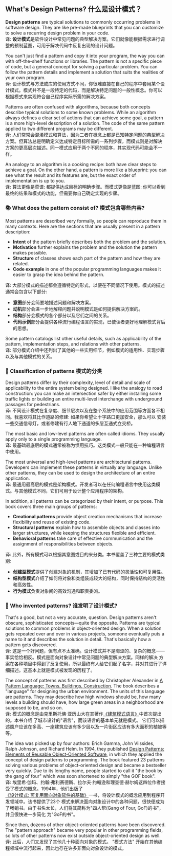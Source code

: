 ## What's Design Patterns? 什么是设计模式？
**Design patterns** are typical solutions to commonly occurring problems in software design. They are like pre-made 
blueprints that you can customize to solve a recurring design problem in your code.   
译: **设计模式**是软件设计中常见问题的典型解决方案。它们就像能根据需求进行调整的预制蓝图，可用于解决代码中反复出现的设计问题。

You can't just find a pattern and copy it into your program, the way you can with off-the-shelf functions or libraries. 
The pattern is not a specific piece of code, but a general concept for solving a particular problem. You can follow the 
pattern details and implement a solution that suits the realities of your own program.   
译: 设计模式与方法或库的使用方式不同，你很难直接在自己的程序中套用某个设计模式。模式并不是一段特定的代码，而是解决特定问题的一般性概念。你可以
根据模式来实现符合自己程序实际所需的解决方案。

Patterns are often confused with algorithms, because both concepts describe typical solutions to some known problems. 
While an algorithm always defines a clear set of actions that can achieve some goal, a pattern is a more high-level 
description of a solution. The code of the same pattern applied to two different programs may be different.   
译: 人们常常会混淆模式和算法，因为二者在概念上都是已知特定问题的典型解决方案。但算法总是明确定义达成特定目标所需的一系列步骤，而模式则是对解决
方案的更高层次描述。同一模式应用于两个不同的程序，其实现代码可能会不一样。

An analogy to an algorithm is a cooking recipe: both have clear steps to achieve a goal. On the other hand, a pattern 
is more like a blueprint: you can see what the result and its features are, but the exact order of implementation is up 
to you.   
译: 算法更像是菜谱: 都提供达成目标的明确步骤。而模式更像是蓝图: 你可以看到最终的结果和模式的功能，但需要你自己确定实现的步骤。

### :books: What does the pattern consist of? 模式包含哪些内容?
Most patterns are described very formally, so people can reproduce them in many contexts. Here are the sections that are 
usually present in a pattern description:
- **Intent** of the pattern briefly describes both the problem and the solution.
- **Motivation** further explains the problem and the solution the pattern makes possible.
- **Structure** of classes shows each part of the pattern and how they are related.
- **Code example** in one of the popular programming languages makes it easier to grasp the idea behind the pattern.

译: 大部分模式的描述都会遵循特定的形式，以便在不同情况下使用。模式的描述通常会包含以下部分:   
- **意图**部分会简要地描述问题和解决方案。
- **动机**部分会进一步地解释问题并说明模式是如何提供解决方案的。
- **结构**部分会模式的各个部分以及它们之间的关系。
- **代码示例**部分会提供各种流行编程语言的实现，已使读者更好地理解模式背后的思想。

Some pattern catalogs list other useful details, such as applicability of the pattern, implementation steps, and 
relations with other patterns.   
译: 部分模式介绍中还列出了其他的一些实用细节，例如模式的适用性、实现步骤以及与其他模式的关系。

### :abcd: Classification of patterns 模式的分类
Design patterns differ by their complexity, level of detail and scale of applicability to the entire system being 
designed. I like the analogy to road construction: you can make an intersection safer by either installing some traffic 
lights or building an entire multi-level interchange with underground passages for pedestrians.   
译: 不同设计模式在复杂度、细节层次以及在整个系统中的应用范围等方面各不相同。我喜欢将其比作道路的修建: 如果你希望让十字路口更加安全，那么可以
安装一些交通信号灯，或者修建有行人地下通道的多层互通式立交桥。

The most basic and low-level patterns are often called idioms. They usually apply only to a single programming language.   
译: 最基础最底层的模式通常被称为惯用技巧。这类模式一般只能在一种编程语言中使用。

The most universal and high-level patterns are architectural patterns. Developers can implement these patterns in 
virtually any language. Unlike other patterns, they can be used to design the architecture of an entire application.   
译: 最通用最高层的模式是架构模式。开发者可以在任何编程语言中使用这类模式。与其他模式不同，它们可用于设计整个应用程序的架构。

In addition, all patterns can be categorized by their intent, or purpose. This book covers three main groups of patterns:
- **Creational patterns** provide object creation mechanisms that increase flexibility and reuse of existing code.
- **Structural patterns** explain how to assemble objects and classes into larger structures, while keeping the structures 
flexible and efficient.
- **Behavioral patterns** take care of effective communication and the assignment of responsibilities between objects.   

译: 此外，所有模式可以根据其意图或目的来分类。本书覆盖了三种主要的模式类别:
- **创建型模式**提供了创建对象的机制，其增加了已有代码的灵活性和可复用性。
- **结构型模式**介绍了如何将对象和类组装成较大的结构，同时保持结构的灵活性和高效性。
- **行为模式**负责对象间的高效沟通和职责委派。

### :green_book: Who invented patterns? 谁发明了设计模式?
That's a good, but not a very accurate, question. Design patterns aren't obscure, sophisticated concepts—quite the 
opposite. Patterns are typical solutions to common problems in object-oriented design. When a solution gets repeated 
over and over in various projects, someone eventually puts a name to it and describes the solution in detail. That's 
basically how a pattern gets discovered.   
译: 这是一个好问题，但有点不太准确。设计模式并不是晦涩的、复杂的概念——事实恰恰相反。模式是面向对象设计中常见问题的典型解决方案。同样的解决
方案在各种项目中得到了反复使用，所以最终有人给它们起了名字，并对其进行了详细描述。这基本上就是模式被发现的历程了。

The concept of patterns was first described by Christopher Alexander in [A Pattern Language: Towns, Buildings,
Construction](https://refactoring.guru/pattern-language-book). The book describes a "language" for designing the urban 
environment. The units of this language are patterns. They may describe how high windows should be, how many levels a 
building should have, how large green areas in a neighborhood are supposed to be, and so on.   
译: 模式的概念是由克里斯托佛·亚历山大在其著作[《建筑模式语言》](https://refactoringguru.cn/pattern-language-book)中首次提出的。本书介绍
了城市设计的"语言"，而该语言的基本单元就是模式。 它们可以描述窗户应该在多高、一座建筑应该有多少层以及一片街区应该有多大面积的植被等等。

The idea was picked up by four authors: Erich Gamma, John Vlissides, Ralph Johnson, and Richard Helm. In 1994, they 
published [Design Patterns: Elements of Reusable Object-Oriented Software](https://refactoring.guru/gof-book), in which 
they applied the concept of design patterns to programming. The book featured 23 patterns solving various problems of 
object-oriented design and became a bestseller very quickly. Due to its lengthy name, people started to call it 
"the book by the gang of four" which was soon shortened to simply "the GOF book".   
译: 埃里希·伽玛、约翰·弗利赛德斯、拉尔夫·约翰逊和理查德·赫尔姆这四位作者接受了模式的概念。1994年，他们出版了
[《设计模式: 可复用面向对象软件的基础》](https://refactoringguru.cn/gof-book)一书，将设计模式的概念应用到程序开发领域中。该书提供了23个
模式来解决面向对象设计中的各种问题，很快便成为了畅销书。由于书名太长，人们将其简称为"四人帮(Gang of Four, GoF)的书"，并且很快进一步简化
为"GoF的书"。

Since then, dozens of other object-oriented patterns have been discovered. The "pattern approach" became very popular 
in other programming fields, so lots of other patterns now exist outside object-oriented design as well.   
译: 此后，人们又发现了其他几十种面向对象的模式。 "模式方法" 开始在其他编程领域中流行起来，因此也存在许多非面向对象设计的模式。


